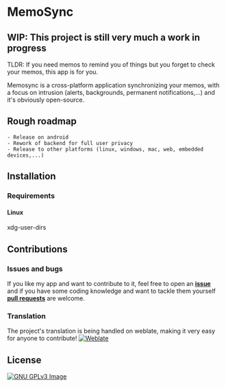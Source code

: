 # MemoSync
## WIP: This project is still very much a work in progress

TLDR: If you need memos to remind you of things but you forget to check your memos, this app is for you.

Memosync is a cross-platform application synchronizing your memos, with a focus on intrusion (alerts, backgrounds, permanent notifications,...) and it's obviously open-source.

## Rough roadmap
    - Release on android
    - Rework of backend for full user privacy
    - Release to other platforms (linux, windows, mac, web, embedded devices,...)

## Installation

<!--[<img src="https://fdroid.gitlab.io/artwork/badge/get-it-on.png"
    alt="Get it on F-Droid"
    height="80">](https://f-droid.org/)<!--https://f-droid.org/packages/<myapp>/-->

### Requirements

#### Linux

xdg-user-dirs

## Contributions

<!--Issues and bugs--> 
### Issues and bugs
If you like my app and want to contribute to it, feel free to open an [**issue**](https://github.com/guillaumeboehm/memosync/issues/new) and if you have some coding knowledge and want to tackle them yourself [**pull requests**](https://help.github.com/articles/about-pull-requests/) are welcome.

### Translation

The project's translation is being handled on weblate, making it very easy for anyone to contribute!
[<img 
    src="https://hosted.weblate.org/widgets/memosync/-/application/287x66-grey.png" 
    alt="Weblate">](https://hosted.weblate.org/engage/memosync/)


<!--### Donations--> 


## License

[![GNU GPLv3 Image](https://www.gnu.org/graphics/gplv3-127x51.png)](https://www.gnu.org/licenses/gpl-3.0.en.html)
